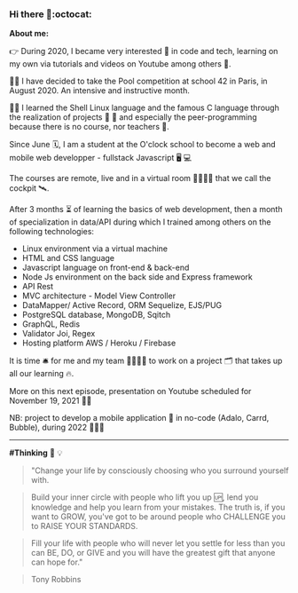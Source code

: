 ### Hi there 👋:octocat:




**About me:**    

:point_right: During 2020, I became very interested :mag_right: in code and tech, learning on my own via tutorials and videos on Youtube among others :seedling:. 

:swimming_woman: I have decided to take the Pool competition at school 42 in Paris, in August 2020. An intensive and instructive month.   

:woman_technologist: I learned the Shell Linux language and the famous C language through the realization of projects :turtle: 	:rocket: and especially the peer-programming because there is no course, nor teachers :fishing_pole_and_fish:. 

Since June :spiral_calendar:, I am a student at the O'clock school to become a web and mobile web developper - fullstack Javascript :desktop_computer: :computer:  

The courses are remote, live and in a virtual room :family_man_man_girl_boy: that we call the cockpit :artificial_satellite:.

After 3 months :hourglass_flowing_sand: of learning the basics of web development, then a month of specialization in data/API during which I trained among others on the following technologies: 

- Linux environment via a virtual machine
- HTML and CSS language
- Javascript language on front-end & back-end
- Node Js environment on the back side and Express framework
- API Rest
- MVC architecture - Model View Controller
- DataMapper/ Active Record, ORM Sequelize, EJS/PUG
- PostgreSQL database, MongoDB, Sqitch
- GraphQL, Redis
- Validator Joi, Regex
- Hosting platform AWS / Heroku / Firebase


It is time :bellhop_bell: for me and my team :family_man_man_girl_boy: to work on a project :card_index_dividers: that takes up all our learning :fire:.   

More on this next episode, presentation on Youtube scheduled for November 19, 2021 :date::pushpin: 


NB: project to develop a mobile application :iphone: in no-code (Adalo, Carrd, Bubble), during 2022 :round_pushpin::dart::rocket:

--- 

**#Thinking** :thought_balloon: :bulb:

>"Change your life by consciously choosing who you surround yourself with.

>Build your inner circle with people who lift you up :up:, lend you knowledge and help you learn from your mistakes. The truth is, if you want to GROW, you've got to be around people who CHALLENGE you to RAISE YOUR STANDARDS.

>Fill your life with people who will never let you settle for less than you can BE, DO, or GIVE and you will have the greatest gift that anyone can hope for."  

>Tony Robbins
<!--
**SYB-SFLA/SYB-SFLA** is a ✨ _special_ ✨ repository because its `README.md` (this file) appears on your GitHub profile.

Here are some ideas to get you started:



- 🔭 I’m currently working on ...
- 🌱 I’m currently learning ...
- 👯 I’m looking to collaborate on ...
- 🤔 I’m looking for help with ...
- 💬 Ask me about ...
- 📫 How to reach me: ...
- 😄 Pronouns: ...
- ⚡ Fun fact: ...
-->
